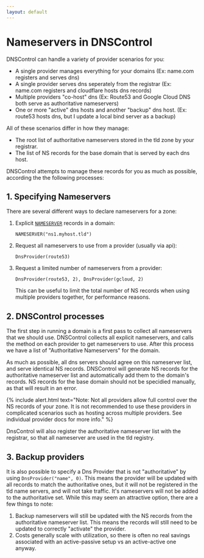 ```yaml
---
layout: default
---
```


# Nameservers in DNSControl

DNSControl can handle a variety of provider scenarios for you:

- A single provider manages everything for your domains (Ex: name.com registers and serves dns)
- A single provider serves dns seperately from the registrar (Ex: name.com registers and cloudflare hosts dns records)
- Multiple providers "co-host" dns (Ex: Route53 and Google Cloud DNS both serve as authoritative nameservers)
- One or more "active" dns hosts and another "backup" dns host. (Ex: route53 hosts dns, but I update a local bind server as a backup)

All of these scenarios differ in how they manage:

- The root list of authoritative nameservers stored in the tld zone by your registrar.
- The list of NS records for the base domain that is served by each dns host.

DNSControl attempts to manage these records for you as much as possible, according the the following processes:

## 1. Specifying Nameservers

There are several different ways to declare nameservers for a zone:

1. Explicit [`NAMESERVER`](/js#NAMESERVER) records in a domain: 

    `NAMESERVER("ns1.myhost.tld")`
2. Request all nameservers to use from a provider (usually via api):

    `DnsProvider(route53)`
3. Request a limited number of nameservers from a provider:

    `DnsProvider(route53, 2), DnsProvider(gcloud, 2)`

    This can be useful to limit the total number of NS records when using multiple providers together, for performance reasons.

## 2. DNSControl processes

The first step in running a domain is a first pass to collect all nameservers that we should use.
DNSControl collects all explicit nameservers, and calls the method on each provider to get nameservers to use.
After this process we have a list of "Authoritative Nameservers" for the domain.

As much as possible, all dns servers should agree on this nameserver list, and serve identical NS records. DNSControl will generate
NS records for the authoritative nameserver list and automatically add them to the domain's records.
NS records for the base domain should not be specidied manually, as that will result in an error.

{% include alert.html text="Note: Not all providers allow full control over the NS records of your zone. It is not recommended to use these providers in complicated scenarios such as hosting across multiple providers. See individual provider docs for more info." %}

DnsControl will also register the authoritative nameserver list with the registrar, so that all nameserver are used in the tld registry.

## 3. Backup providers

It is also possible to specify a Dns Provider that is not "authoritative" by using `DnsProvider("name", 0)`. This means the provider will be updated
with all records to match the authoritative ones, but it will not be registered in the tld name servers, and will not take traffic.
It's nameservers will not be added to the authoritative set. While this may seem an attractive option, there are a few things to note:

1. Backup nameservers will still be updated with the NS records from the authoritative nameserver list. This means the records
    will still need to be updated to correctly "activate" the provider.
2. Costs generally scale with utilization, so there is often no real savings associated with an active-passive setup vs an active-active one anyway.

